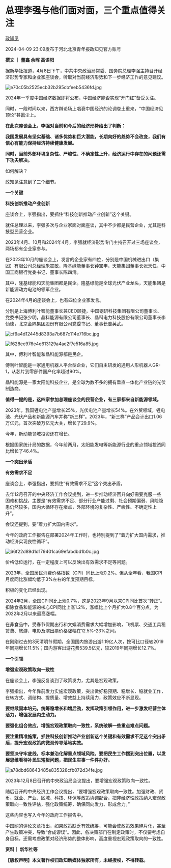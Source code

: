 # 总理李强与他们面对面，三个重点值得关注

[](https://news.qq.com/omn/author/8QMc2Hpe6o0VujbY)

[政知见](https://news.qq.com/omn/author/8QMc2Hpe6o0VujbY)

2024-04-09 23:09发布于河北北京青年报政知见官方账号

**撰文 ｜ 董鑫 余晖 高语阳**

据新华社报道，4月8日下午，中共中央政治局常委、国务院总理李强主持召开经济形势专家和企业家座谈会，听取对当前经济形势和下一步经济工作的意见建议。

![e70c05b2525ecb32b295cbfeeb5436fd.jpg](https://raw.githubusercontent.com/qqhsx/qqnews_image/main/2024/04/09/总理李强与他们面对面，三个重点值得关注/e70c05b2525ecb32b295cbfeeb5436fd.jpg)

2024年一季度中国经济数据即将公布，中国经济能否实现“开门红”备受关注。

同时，一段时间以来，西方舆论场上唱衰中国经济的论调卷土重来，“中国经济见顶论”甚嚣尘上。

**在此次座谈会上，李强对当前和今后的经济形势给出了判断：**

**我国发展具有坚实基础、诸多优势和巨大潜能，长期向好的趋势不会改变，我们有信心有能力保持经济持续健康发展。**

**同时，当前外部环境复杂性、严峻性、不确定性上升，经济运行中存在的问题还需下功夫解决。**

如何解决？

政知见注意到了三个细节。

**一个关键**

**科技创新推动产业创新**

座谈会上，李强指出，要抓住“科技创新推动产业创新”这个关键。

就任总理以来，李强多次与企业家面对面座谈，其中不少都是民营企业，尤其是科技型民营企业。

2023年4月、10月和2024年4月，李强就经济形势专门主持召开过三场座谈会，两场都有企业家参与。

在2023年10月的座谈会上，发言的企业家有四位，分别是中国机械进出口（集团）有限公司总经理朱震敏，隆基绿能董事长钟宝申，天能集团董事长张天任，中国工商银行党委书记、董事长陈四清。

其中，隆基绿能和天能集团都是民企。隆基绿能是全球光伏产业龙头，天能集团是新能源动力电池的领军企业。

在2024年4月的座谈会上，也有四位企业家发言。

分别是上海傅利叶智能董事长兼CEO顾捷，中国钢研科技集团有限公司董事长、党委书记张少明，晶科能源有限公司董事长、晶科电力科技股份有限公司董事长李仙德，北京金隅集团股份有限公司党委书记、董事长姜英武。

![cf9a4d12445d8393a7b687c114e716bc.jpg](https://raw.githubusercontent.com/qqhsx/qqnews_image/main/2024/04/09/总理李强与他们面对面，三个重点值得关注/cf9a4d12445d8393a7b687c114e716bc.jpg)

![f628ec976e4e613129a4ae2f7e516a85.jpg](https://raw.githubusercontent.com/qqhsx/qqnews_image/main/2024/04/09/总理李强与他们面对面，三个重点值得关注/f628ec976e4e613129a4ae2f7e516a85.jpg)

其中，傅利叶智能和晶科能源都是民企。

傅利叶智能是一家通用机器人平台型企业，它们自主研发的通用人形机器人GR-1，从芯片到零部件国产化率超过90%。

晶科能源是一家太阳能科技企业，是全球为数不多的拥有垂直一体化产业链的光伏制造商。

**值得一提的是，这四家参加总理座谈会的民营企业，有三家都来自新能源领域。**

2023年，我国锂电池产量增长25%，光伏电池产量增长54%。在外贸领域，锂电池、光伏产品和新能源汽车并称“新三样”。2023年，“新三样”产品合计出口1.06万亿元，首次突破万亿元大关，增长了29.9%。

今年，新动能领域投资还在增长。

根据国家统计局的数据，今年前两月，太阳能发电等新能源行业的重点领域投资同比增长了46.4%。

**一个突出矛盾**

**有效需求不足**

座谈会上，李强指出，要抓住“有效需求不足”这个突出矛盾。

去年12月召开的中央经济工作会议提到，进一步推动经济回升向好需要克服一些困难和挑战，主要是“有效需求不足、部分行业产能过剩、社会预期偏弱、风险隐患仍然较多，国内大循环存在堵点，外部环境的复杂性、严峻性、不确定性上升”。

会议还提到，要“着力扩大国内需求”。

今年的政府工作报告在部署2024年工作时，也特别提到了“着力扩大国内需求，推动经济实现良性循环”。

![66f22d89d1d179401ca69efabdbd1b0c.jpg](https://raw.githubusercontent.com/qqhsx/qqnews_image/main/2024/04/09/总理李强与他们面对面，三个重点值得关注/66f22d89d1d179401ca69efabdbd1b0c.jpg)

价格低位运行，在一定程度上可以反映出有效需求不足等问题。

2023年，全国居民消费价格指数（CPI）同比上涨0.2%。但从全年看，我国CPI月度同比涨幅均低于3%左右的年度预期目标。

积极的变化已经出现。

2024年2月，全国CPI同比上涨0.7%，这是2023年9月以来CPI同比首次“转正”。扣除食品和能源的核心CPI同比上涨1.2%，涨幅比上个月扩大0.8个百分点，为2022年2月以来最高涨幅。

在非食品中，受春节假期出行和文娱消费需求大幅增加影响，飞机票、交通工具租赁费、旅游、电影及演出票价格涨幅在12.5%-23%之间。

在刚刚过去的3天清明节假期，全国国内旅游出游1.19亿人次，按可比口径较2019年同期增长11.5%；国内游客出游花费539.5亿元，较2019年同期增长12.7%。

**一个引领**

**增强宏观政策取向一致性**

在座谈会上，李强反复谈到了政策发力，尤其是宏观政策。

李强指出，今年靠前发力实施宏观政策，突出做好稳预期、稳增长、稳就业工作，在转方式、调结构、提质量、增效益上持续用力，政策效应不断显现。

**要继续固本培元，统筹稳增长和增后劲，发挥政策引领作用，进一步激发经营主体活力，增强发展内生动力。**

**要强化组合效应，增强宏观政策取向一致性，系统破解一些重点难点问题。**

**要注重精准施策，抓住科技创新推动产业创新这个关键和有效需求不足这个突出矛盾，提升宏观政策向微观传导落地实效。**

**要坚决守牢底线，标本兼治化解重点领域风险。要把民生工作摆到突出位置，以发展思维看待补民生短板问题，把民生实事一件件办好。**

![a78dbd68643485e835328cfb072d34fe.jpg](https://raw.githubusercontent.com/qqhsx/qqnews_image/main/2024/04/09/总理李强与他们面对面，三个重点值得关注/a78dbd68643485e835328cfb072d34fe.jpg)

2023年12月8日召开的中央政治局会议提出，要增强宏观政策取向一致性。

随后召开的中央经济工作会议提出，“要增强宏观政策取向一致性。加强财政、货币、就业、产业、区域、科技、环保等政策协调配合，把非经济性政策纳入宏观政策取向一致性评估，强化政策统筹，确保同向发力、形成合力。”

这些内容也写入今年的政府工作报告中。

中国网的评论文章指出，如果政策缺乏有效统筹，可能会使政策效果碎片化，甚至产生政策冲突，导致“合成谬误”。因此，各决策部门在制定政策时，不仅要考虑自身目标，还需考虑政策对经济形势的整体影响，高度重视宏观政策取向的一致性。

**资料｜ 新华社等**

**【版权声明】本文著作权归政知新媒体独家所有，未经授权，不得转载。**

